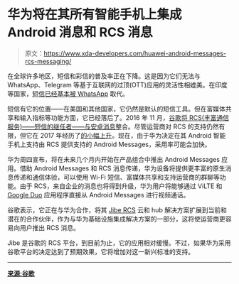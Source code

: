 # 华为将在其所有智能手机上集成 Android 消息和 RCS 消息

> 原文：<https://www.xda-developers.com/huawei-android-messages-rcs-messaging/>

在全球许多地区，短信和彩信的普及率正在下降。这是因为它们无法与 WhatsApp、Telegram 等基于互联网的过顶(OTT)应用的灵活性相媲美。在印度等国家，[短信已经基本被 WhatsApp](http://www.firstpost.com/tech/news-analysis/this-is-the-story-of-how-whatsapp-went-from-status-updates-to-world-domination-in-just-8-years-3702575.html) 取代。

短信有它的位置——在美国和其他国家，它仍然是默认的短信工具。但在富媒体共享和输入指标等功能方面，它已经落后了。2016 年 11 月，[谷歌将 RCS(丰富通信服务)——短信的继任者——与安卓消息](https://www.xda-developers.com/rcs-messaging-support-on-googles-messenger-app-rolling-out-on-sprint/)整合。尽管运营商对 RCS 的支持仍然有限，但它在 2017 年经历了[的小幅上升](https://techcrunch.com/2017/02/23/google-rcs/)。现在，由于华为决定在其 Android 智能手机上支持由 RCS 提供支持的 Android Messages，采用率可能会加快。

华为周四宣布，将在未来几个月内开始在产品组合中推出 Android Messages 应用。借助 Android Messages 和 RCS 消息传递，华为设备将提供更丰富的原生消息传递和通信体验，可以使用 Wi-Fi 短信、富媒体共享和支持运营商的群聊等功能。由于 RCS，来自企业的消息也将得到升级，华为用户将能够通过 ViLTE 和 [Google Duo](https://www.xda-developers.com/google-duo-call-app-preview-messaging/) 应用程序直接从 Android Messages 进行视频通话。

谷歌表示，它正在与华为合作，将其 [Jibe RCS](https://www.xda-developers.com/google-pushes-for-rcs-messaging-with-android-messages-new-partners-and-business-integration/) 云和 hub 解决方案扩展到当前和潜在的合作伙伴，作为与华为基础设施集成解决方案的一部分，这将使运营商更容易向用户推出 RCS 消息。

Jibe 是谷歌的 RCS 平台，到目前为止，它的应用相对缓慢。不过，如果华为采用谷歌平台的决定达到了预期效果，它将增加对这一新兴标准的支持。

* * *

[**来源:谷歌**](https://www.blog.google/topics/rcs/huawei-integrate-android-messages-across-their-android-smartphone-portfolio/)